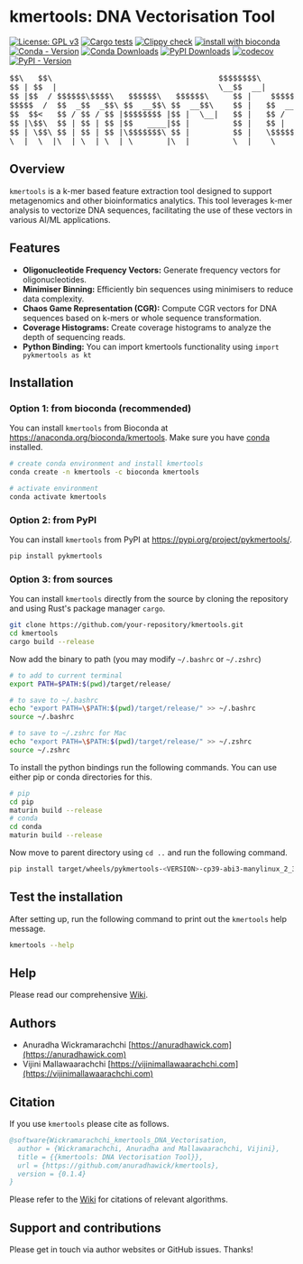 # kmertools: DNA Vectorisation Tool

[![License: GPL v3](https://img.shields.io/badge/License-GPLv3-blue.svg)](https://www.gnu.org/licenses/gpl-3.0)
[![Cargo tests](https://github.com/anuradhawick/kmertools/actions/workflows/rust_test.yml/badge.svg)](https://github.com/anuradhawick/kmertools/actions/workflows/rust_test.yml)
[![Clippy check](https://github.com/anuradhawick/kmertools/actions/workflows/clippy_check.yml/badge.svg)](https://github.com/anuradhawick/kmertools/actions/workflows/clippy_check.yml)
[![install with bioconda](https://img.shields.io/badge/install%20with-bioconda-brightgreen.svg?style=flat)](http://bioconda.github.io/recipes/kmertools/README.html)
[![Conda - Version](https://img.shields.io/conda/v/bioconda/kmertools)](https://anaconda.org/bioconda/kmertools)
[![Conda Downloads](https://img.shields.io/conda/dn/bioconda/kmertools)](https://anaconda.org/bioconda/kmertools)
[![PyPI Downloads](https://static.pepy.tech/badge/pykmertools)](https://pepy.tech/projects/pykmertools)
[![codecov](https://codecov.io/gh/anuradhawick/kmertools/graph/badge.svg?token=IDGRE54SSQ)](https://codecov.io/gh/anuradhawick/kmertools)
[![PyPI - Version](https://img.shields.io/pypi/v/pykmertools)](https://pypi.org/project/pykmertools/)

<div align="center">
<pre>
$$\   $$\                                   $$$$$$$$\                     $$\           
$$ | $$  |                                  \__$$  __|                    $$ |          
$$ |$$  / $$$$$$\$$$$\   $$$$$$\   $$$$$$\     $$ |    $$$$$$\   $$$$$$\  $$ | $$$$$$$\ 
$$$$$  /  $$  _$$  _$$\ $$  __$$\ $$  __$$\    $$ |   $$  __$$\ $$  __$$\ $$ |$$  _____|
$$  $$<   $$ / $$ / $$ |$$$$$$$$ |$$ |  \__|   $$ |   $$ /  $$ |$$ /  $$ |$$ |\$$$$$$\  
$$ |\$$\  $$ | $$ | $$ |$$   ____|$$ |         $$ |   $$ |  $$ |$$ |  $$ |$$ | \____$$\ 
$$ | \$$\ $$ | $$ | $$ |\$$$$$$$\ $$ |         $$ |   \$$$$$$  |\$$$$$$  |$$ |$$$$$$$  |
\__|  \__|\__| \__| \__| \_______|\__|         \__|    \______/  \______/ \__|\_______/ 
</pre>
</div>
                                                         
## Overview

`kmertools` is a k-mer based feature extraction tool designed to support metagenomics and other bioinformatics analytics. This tool leverages k-mer analysis to vectorize DNA sequences, facilitating the use of these vectors in various AI/ML applications.

## Features

- **Oligonucleotide Frequency Vectors:** Generate frequency vectors for oligonucleotides.
- **Minimiser Binning:** Efficiently bin sequences using minimisers to reduce data complexity.
- **Chaos Game Representation (CGR):** Compute CGR vectors for DNA sequences based on k-mers or whole sequence transformation.
- **Coverage Histograms:** Create coverage histograms to analyze the depth of sequencing reads.
- **Python Binding:** You can import kmertools functionality using `import pykmertools as kt`

## Installation

### Option 1: from bioconda (recommended)

You can install `kmertools` from Bioconda at https://anaconda.org/bioconda/kmertools. Make sure you have [conda](https://docs.conda.io/en/latest/) installed.

```bash
# create conda environment and install kmertools
conda create -n kmertools -c bioconda kmertools

# activate environment
conda activate kmertools
```

### Option 2: from PyPI

You can install `kmertools` from PyPI at https://pypi.org/project/pykmertools/.

```bash
pip install pykmertools
```

### Option 3: from sources

You can install `kmertools` directly from the source by cloning the repository and using Rust's package manager `cargo`.

```bash
git clone https://github.com/your-repository/kmertools.git
cd kmertools
cargo build --release
```

Now add the binary to path (you may modify `~/.bashrc` or `~/.zshrc`)

```sh
# to add to current terminal
export PATH=$PATH:$(pwd)/target/release/

# to save to ~/.bashrc
echo "export PATH=\$PATH:$(pwd)/target/release/" >> ~/.bashrc
source ~/.bashrc

# to save to ~/.zshrc for Mac
echo "export PATH=\$PATH:$(pwd)/target/release/" >> ~/.zshrc
source ~/.zshrc
```

To install the python bindings run the following commands. You can use either pip or conda directories for this.

```bash
# pip
cd pip
maturin build --release
# conda
cd conda
maturin build --release
```

Now move to parent directory using `cd ..` and run the following command.

```bash
pip install target/wheels/pykmertools-<VERSION>-cp39-abi3-manylinux_2_34_x86_64.whl
```

## Test the installation

After setting up, run the following command to print out the `kmertools` help message.

```bash
kmertools --help
```

## Help

Please read our comprehensive [Wiki](https://github.com/anuradhawick/kmertools/wiki).

## Authors

- Anuradha Wickramarachchi [https://anuradhawick.com](https://anuradhawick.com)
- Vijini Mallawaarachchi [https://vijinimallawaarachchi.com](https://vijinimallawaarachchi.com)

## Citation

If you use `kmertools` please cite as follows.

```bib
@software{Wickramarachchi_kmertools_DNA_Vectorisation,
  author = {Wickramarachchi, Anuradha and Mallawaarachchi, Vijini},
  title = {{kmertools: DNA Vectorisation Tool}},
  url = {https://github.com/anuradhawick/kmertools},
  version = {0.1.4}
}
```

Please refer to the [Wiki](https://github.com/anuradhawick/kmertools/wiki) for citations of relevant algorithms.

## Support and contributions

Please get in touch via author websites or GitHub issues. Thanks!
